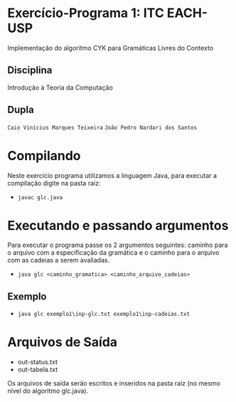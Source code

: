 Exercício-Programa 1: ITC EACH-USP
==================================

Implementação do algoritmo CYK para Gramáticas Livres do Contexto

Disciplina
----------
Introdução à Teoria da Computação

Dupla
-----
``Caio Vinícius Marques Teixeira``
``João Pedro Nardari dos Santos``

Compilando
==========

Neste exercício programa utilizamos a linguagem Java, para executar a compilação digite na pasta raiz:

* ``javac glc.java``

Executando e passando argumentos
================================

Para executar o programa passe os 2 argumentos seguintes: caminho para o arquivo com a especificação da gramática e o caminho para o arquivo com as cadeias a serem avaliadas.

* ``java glc <caminho_gramatica> <caminho_arquivo_cadeias>``

Exemplo
-------
* ``java glc exemplo1\inp-glc.txt exemplo1\inp-cadeias.txt``

Arquivos de Saída
=================

- out-status.txt
- out-tabela.txt

Os arquivos de saída serão escritos e inseridos na pasta raiz (no mesmo nível do algoritmo glc.java).
